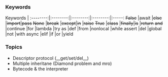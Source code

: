 ### Keywords

Keywords  |
:--------:|:--------:|:--------:|:--------:|:-----:
~~False~~ |await     |~~else~~  |~~import~~|~~pass~~
~~None~~  |~~break~~ |~~except~~|~~in~~    |~~raise~~
~~True~~  |~~class~~ |~~finally~~|~~is~~   |~~return~~
~~and~~   |continue  |for       |lambda    |try
as        |def       |from      |nonlocal  |while
assert    |del       |global    |not       |with
async     |elif      |if        |or        |yield

### Topics

* Descriptor protocol (\_\_get/set/del\_\_)
* Multiple inheritane (Diamond problem and mro)
* Bytecode & the interpreter

